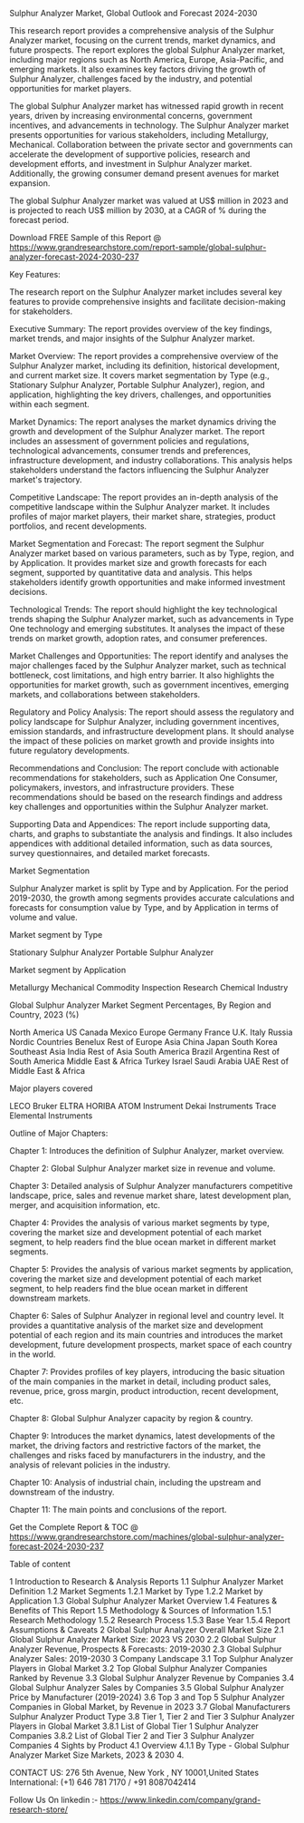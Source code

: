 Sulphur Analyzer Market, Global Outlook and Forecast 2024-2030

This research report provides a comprehensive analysis of the Sulphur Analyzer market, focusing on the current trends, market dynamics, and future prospects. The report explores the global Sulphur Analyzer market, including major regions such as North America, Europe, Asia-Pacific, and emerging markets. It also examines key factors driving the growth of Sulphur Analyzer, challenges faced by the industry, and potential opportunities for market players.

The global Sulphur Analyzer market has witnessed rapid growth in recent years, driven by increasing environmental concerns, government incentives, and advancements in technology. The Sulphur Analyzer market presents opportunities for various stakeholders, including Metallurgy, Mechanical. Collaboration between the private sector and governments can accelerate the development of supportive policies, research and development efforts, and investment in Sulphur Analyzer market. Additionally, the growing consumer demand present avenues for market expansion.

The global Sulphur Analyzer market was valued at US$ million in 2023 and is projected to reach US$ million by 2030, at a CAGR of % during the forecast period.

Download FREE Sample of this Report @ https://www.grandresearchstore.com/report-sample/global-sulphur-analyzer-forecast-2024-2030-237


Key Features:

The research report on the Sulphur Analyzer market includes several key features to provide comprehensive insights and facilitate decision-making for stakeholders.

Executive Summary: The report provides overview of the key findings, market trends, and major insights of the Sulphur Analyzer market.

Market Overview: The report provides a comprehensive overview of the Sulphur Analyzer market, including its definition, historical development, and current market size. It covers market segmentation by Type (e.g., Stationary Sulphur Analyzer, Portable Sulphur Analyzer), region, and application, highlighting the key drivers, challenges, and opportunities within each segment.

Market Dynamics: The report analyses the market dynamics driving the growth and development of the Sulphur Analyzer market. The report includes an assessment of government policies and regulations, technological advancements, consumer trends and preferences, infrastructure development, and industry collaborations. This analysis helps stakeholders understand the factors influencing the Sulphur Analyzer market's trajectory.

Competitive Landscape: The report provides an in-depth analysis of the competitive landscape within the Sulphur Analyzer market. It includes profiles of major market players, their market share, strategies, product portfolios, and recent developments.

Market Segmentation and Forecast: The report segment the Sulphur Analyzer market based on various parameters, such as by Type, region, and by Application. It provides market size and growth forecasts for each segment, supported by quantitative data and analysis. This helps stakeholders identify growth opportunities and make informed investment decisions.

Technological Trends: The report should highlight the key technological trends shaping the Sulphur Analyzer market, such as advancements in Type One technology and emerging substitutes. It analyses the impact of these trends on market growth, adoption rates, and consumer preferences.

Market Challenges and Opportunities: The report identify and analyses the major challenges faced by the Sulphur Analyzer market, such as technical bottleneck, cost limitations, and high entry barrier. It also highlights the opportunities for market growth, such as government incentives, emerging markets, and collaborations between stakeholders.

Regulatory and Policy Analysis: The report should assess the regulatory and policy landscape for Sulphur Analyzer, including government incentives, emission standards, and infrastructure development plans. It should analyse the impact of these policies on market growth and provide insights into future regulatory developments.

Recommendations and Conclusion: The report conclude with actionable recommendations for stakeholders, such as Application One Consumer, policymakers, investors, and infrastructure providers. These recommendations should be based on the research findings and address key challenges and opportunities within the Sulphur Analyzer market.

Supporting Data and Appendices: The report include supporting data, charts, and graphs to substantiate the analysis and findings. It also includes appendices with additional detailed information, such as data sources, survey questionnaires, and detailed market forecasts.

Market Segmentation

Sulphur Analyzer market is split by Type and by Application. For the period 2019-2030, the growth among segments provides accurate calculations and forecasts for consumption value by Type, and by Application in terms of volume and value.



Market segment by Type



Stationary Sulphur Analyzer
Portable Sulphur Analyzer


Market segment by Application



Metallurgy
Mechanical
Commodity Inspection
Research
Chemical Industry


Global Sulphur Analyzer Market Segment Percentages, By Region and Country, 2023 (%)



North America
US
Canada
Mexico
Europe
Germany
France
U.K.
Italy
Russia
Nordic Countries
Benelux
Rest of Europe
Asia
China
Japan
South Korea
Southeast Asia
India
Rest of Asia
South America
Brazil
Argentina
Rest of South America
Middle East & Africa
Turkey
Israel
Saudi Arabia
UAE
Rest of Middle East & Africa


Major players covered



LECO
Bruker
ELTRA
HORIBA
ATOM Instrument
Dekai Instruments
Trace Elemental Instruments


Outline of Major Chapters:

Chapter 1: Introduces the definition of Sulphur Analyzer, market overview.

Chapter 2: Global Sulphur Analyzer market size in revenue and volume.

Chapter 3: Detailed analysis of Sulphur Analyzer manufacturers competitive landscape, price, sales and revenue market share, latest development plan, merger, and acquisition information, etc.

Chapter 4: Provides the analysis of various market segments by type, covering the market size and development potential of each market segment, to help readers find the blue ocean market in different market segments.

Chapter 5: Provides the analysis of various market segments by application, covering the market size and development potential of each market segment, to help readers find the blue ocean market in different downstream markets.

Chapter 6: Sales of Sulphur Analyzer in regional level and country level. It provides a quantitative analysis of the market size and development potential of each region and its main countries and introduces the market development, future development prospects, market space of each country in the world.

Chapter 7: Provides profiles of key players, introducing the basic situation of the main companies in the market in detail, including product sales, revenue, price, gross margin, product introduction, recent development, etc.

Chapter 8: Global Sulphur Analyzer capacity by region & country.

Chapter 9: Introduces the market dynamics, latest developments of the market, the driving factors and restrictive factors of the market, the challenges and risks faced by manufacturers in the industry, and the analysis of relevant policies in the industry.

Chapter 10: Analysis of industrial chain, including the upstream and downstream of the industry.

Chapter 11: The main points and conclusions of the report.

Get the Complete Report & TOC @ https://www.grandresearchstore.com/machines/global-sulphur-analyzer-forecast-2024-2030-237

Table of content

1 Introduction to Research & Analysis Reports
1.1 Sulphur Analyzer Market Definition
1.2 Market Segments
1.2.1 Market by Type
1.2.2 Market by Application
1.3 Global Sulphur Analyzer Market Overview
1.4 Features & Benefits of This Report
1.5 Methodology & Sources of Information
1.5.1 Research Methodology
1.5.2 Research Process
1.5.3 Base Year
1.5.4 Report Assumptions & Caveats
2 Global Sulphur Analyzer Overall Market Size
2.1 Global Sulphur Analyzer Market Size: 2023 VS 2030
2.2 Global Sulphur Analyzer Revenue, Prospects & Forecasts: 2019-2030
2.3 Global Sulphur Analyzer Sales: 2019-2030
3 Company Landscape
3.1 Top Sulphur Analyzer Players in Global Market
3.2 Top Global Sulphur Analyzer Companies Ranked by Revenue
3.3 Global Sulphur Analyzer Revenue by Companies
3.4 Global Sulphur Analyzer Sales by Companies
3.5 Global Sulphur Analyzer Price by Manufacturer (2019-2024)
3.6 Top 3 and Top 5 Sulphur Analyzer Companies in Global Market, by Revenue in 2023
3.7 Global Manufacturers Sulphur Analyzer Product Type
3.8 Tier 1, Tier 2 and Tier 3 Sulphur Analyzer Players in Global Market
3.8.1 List of Global Tier 1 Sulphur Analyzer Companies
3.8.2 List of Global Tier 2 and Tier 3 Sulphur Analyzer Companies
4 Sights by Product
4.1 Overview
4.1.1 By Type - Global Sulphur Analyzer Market Size Markets, 2023 & 2030
4.

CONTACT US:
276 5th Avenue, New York , NY 10001,United States
International: (+1) 646 781 7170 / +91 8087042414

Follow Us On linkedin :- https://www.linkedin.com/company/grand-research-store/
 
